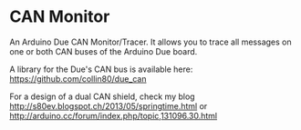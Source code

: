 CAN Monitor
===========

An Arduino Due CAN Monitor/Tracer.
It allows you to trace all messages on one or both CAN buses of the Arduino Due board.

A library for the Due's CAN bus is available here:
https://github.com/collin80/due_can

For a design of a dual CAN shield, check my blog
http://s80ev.blogspot.ch/2013/05/springtime.html
or http://arduino.cc/forum/index.php/topic,131096.30.html
